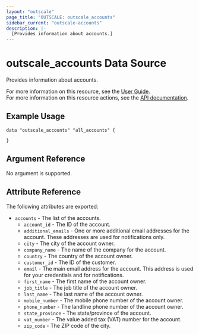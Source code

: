 ```yaml
---
layout: "outscale"
page_title: "OUTSCALE: outscale_accounts"
sidebar_current: "outscale-accounts"
description: |-
  [Provides information about accounts.]
---
```


# outscale_accounts Data Source

Provides information about accounts.

For more information on this resource, see the [User Guide](https://docs.outscale.com/en/userguide/About-Your-Account.html).  
For more information on this resource actions, see the [API documentation](https://docs.outscale.com/api#3ds-outscale-api-account).

## Example Usage

```hcl
data "outscale_accounts" "all_accounts" {
  
}
```

## Argument Reference

No argument is supported.

## Attribute Reference

The following attributes are exported:

* `accounts` - The list of the accounts.
    * `account_id` - The ID of the account.
    * `additional_emails` - One or more additional email addresses for the account. These addresses are used for notifications only.
    * `city` - The city of the account owner.
    * `company_name` - The name of the company for the account.
    * `country` - The country of the account owner.
    * `customer_id` - The ID of the customer.
    * `email` - The main email address for the account. This address is used for your credentials and for notifications.
    * `first_name` - The first name of the account owner.
    * `job_title` - The job title of the account owner.
    * `last_name` - The last name of the account owner.
    * `mobile_number` - The mobile phone number of the account owner.
    * `phone_number` - The landline phone number of the account owner.
    * `state_province` - The state/province of the account.
    * `vat_number` - The value added tax (VAT) number for the account.
    * `zip_code` - The ZIP code of the city.

